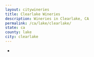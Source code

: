 ```yaml
---
layout: citywineries
title: Clearlake Wineries
description: Wineries in Clearlake, CA
permalink: /ca/lake/clearlake/
state: ca
county: lake
city: clearlake
---
```

-
